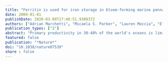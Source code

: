 ```yaml
---
title: "Ferritin is used for iron storage in bloom-forming marine pennate diatoms"
date: 2009-01-01
publishDate: 2020-03-09T17:46:51.938937Z
authors: ["Adrian Marchetti", "Micaela S. Parker", "Lauren Moccia", "Ellen O. Lin", "Angele L. Arrieta", "Francois Ribalet", "Michael Murphy", "Maria Maldonado", "E. Virginia Armbrust"]
publication_types: ["2"]
abstract: "Primary productivity in 30-40% of the world's oceans is limited by availability of the micronutrient iron. Regions with chronically low iron concentrations are sporadically pulsed with new iron inputs by way of dust or lateral advection from continental margins. Addition of iron to surface waters in these areas induces massive phytoplankton blooms dominated primarily by pennate diatoms. Here we provide evidence that the bloom-forming pennate diatoms Pseudo-nitzschia and Fragilariopsis use the iron-concentrating protein, ferritin, to safely store iron. Ferritin has not been reported previously in any member of the Stramenopiles, a diverse eukaryotic lineage that includes unicellular algae, macroalgae and plant parasites. Phylogenetic analyses suggest that ferritin may have arisen in this small subset of diatoms through a lateral gene transfer. The crystal structure and functional assays of recombinant ferritin derived from Pseudo-nitzschia multiseries reveal a maxi-ferritin that exhibits ferroxidase activity and binds iron. The protein is predicted to be targeted to the chloroplast to control the distribution and storage of iron for proper functioning of the photosynthetic machinery. Abundance of Pseudo-nitzschia ferritin transcripts is regulated by iron nutritional status, and is closely tied to the loss and recovery of photosynthetic competence. Enhanced iron storage with ferritin allows the oceanic diatom Pseudo-nitzschia granii to undergo several more cell divisions in the absence of iron than the comparably sized, oceanic centric diatom Thalassiosira oceanica. Ferritin in pennate diatoms probably contributes to their success in chronically low-iron regions that receive intermittent iron inputs, and provides an explanation for the importance of these organisms in regulating oceanic CO(2) over geological timescales."
featured: false
publication: "*Nature*"
doi: "10.1038/nature07539"
share : false
---
```


